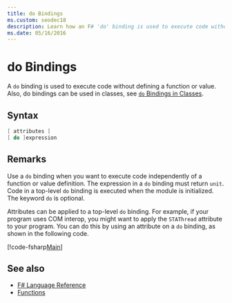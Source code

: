 ```yaml
---
title: do Bindings
ms.custom: seodec18
description: Learn how an F# 'do' binding is used to execute code without defining a function or value.
ms.date: 05/16/2016
---
```

# do Bindings

A `do` binding is used to execute code without defining a function or value. Also, do bindings can be used in classes, see [`do` Bindings in Classes](../members/do-bindings-in-classes.md).

## Syntax

```fsharp
[ attributes ]
[ do ]expression
```

## Remarks

Use a `do` binding when you want to execute code independently of a function or value definition. The expression in a `do` binding must return `unit`. Code in a top-level `do` binding is executed when the module is initialized. The keyword `do` is optional.

Attributes can be applied to a top-level `do` binding. For example, if your program uses COM interop, you might want to apply the `STAThread` attribute to your program. You can do this by using an attribute on a `do` binding, as shown in the following code.

[!code-fsharp[Main](../../../../samples/snippets/fsharp/lang-ref-1/snippet201.fs)]

## See also

- [F# Language Reference](../index.md)
- [Functions](index.md)